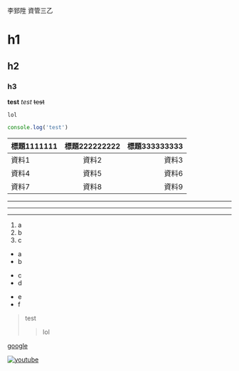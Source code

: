 李郅陞 資管三乙

# h1
## h2
### h3

**test**
*test*
~~test~~

`lol`


```js
console.log('test')
```

| 標題1111111 | 標題222222222 | 標題333333333 |
| :-------- | :--------: | --------: |
| 資料1    | 資料2    | 資料3    |
| 資料4    | 資料5    | 資料6    |
| 資料7    | 資料8    | 資料9    |

---
***
___

1. a
2. b
3. c

* a
* b
+ c
+ d
- e
- f

> test
>> lol


[google](https://www.google.com/)

[![youtube](https://img.youtube.com/vi/dQw4w9WgXcQ/maxresdefault.jpg)](https://www.youtube.com/watch?v=dQw4w9WgXcQ)

